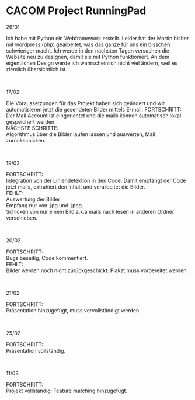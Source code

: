 # CACOM Project RunningPad

26/01
<p> Ich habe mit Python ein Webframework erstellt. Leider hat der Martin bisher mit wordpress (php) gearbeitet, was das ganze für uns ein bisschen schwieriger macht. Ich werde in den nächsten Tagen versuchen die Website neu zu designen, damit sie mit Python funktioniert. An dem eigentlichen Design werde ich wahrscheinlich nicht viel ändern, weil es ziemlich übersichtlich ist. </p><br>

17/02
<p> Die Voraussetzungen für das Projekt haben sich geändert und wir automatisieren jetzt die gesendeten Bilder mittels E-mail.
FORTSCHRITT:<br> Der Mail Account ist eingerichtet und die mails können automatisch lokal gespeichert werden.<br> 
NÄCHSTE SCHRITTE:<br> Algorithmus über die Bilder laufen lassen und auswerten, Mail zurückschicken.</p><br>

19/02
<p> FORTSCHRITT:<br> Integration von der Liniendetektion in den Code. Damit empfängt der Code jetzt mails, extrahiert den Inhalt und verarbeitet die Bilder.<br>
FEHLT:<br>
Auswertung der Bilder <br> Empfang nur von .jpg und .jpeg <br> Schicken von nur einem Bild a.k.a mails nach lesen in anderen Ordner verschieben.</p><br>

20/02
<p>FORTSCHRITT:<br> Bugs beseitig, Code kommentiert.<br>
FEHLT:<br>
Bilder werden noch nicht zurückgeschickt. Plakat muss vorbereitet werden.</p><br>

21/02
<p>FORTSCHRITT:<br> Präsentation hinzugefügt, muss vervollständigt werden.<br>
</p><br>

25/02
<p>FORTSCHRITT:<br> Präsentation vollständig.<br>
</p><br>

11/03
<p>FORTSCHRITT:<br> Projekt vollständig: Feature matching hinzugefügt.<br>
</p><br>
